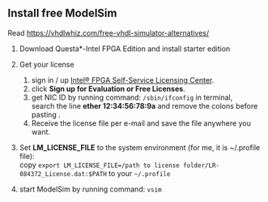 ## Install free ModelSim  
Read https://vhdlwhiz.com/free-vhdl-simulator-alternatives/  


1. Download Questa*-Intel FPGA Edition and install starter edition  


2. Get your license    
   1. sign in / up [Intel® FPGA Self-Service Licensing Center](https://fpgasupport.intel.com/Licensing/license/index.html).  
   2. click **Sign up for Evaluation or Free Licenses**.  
   3. get NIC ID by running command: `/sbin/ifconfig` in terminal,  
    search the line **ether 12:34:56:78:9a** and remove the colons before pasting .
   5. Receive the license file per e-mail and save the file anywhere you want.


3. Set **LM_LICENSE_FILE** to the system environment (for me, it is ~/.profile file):   
   copy `export LM_LICENSE_FILE=/path to license folder/LR-084372_License.dat:$PATH` to your `~/.profile`


4. start ModelSim by running command: `vsim`
